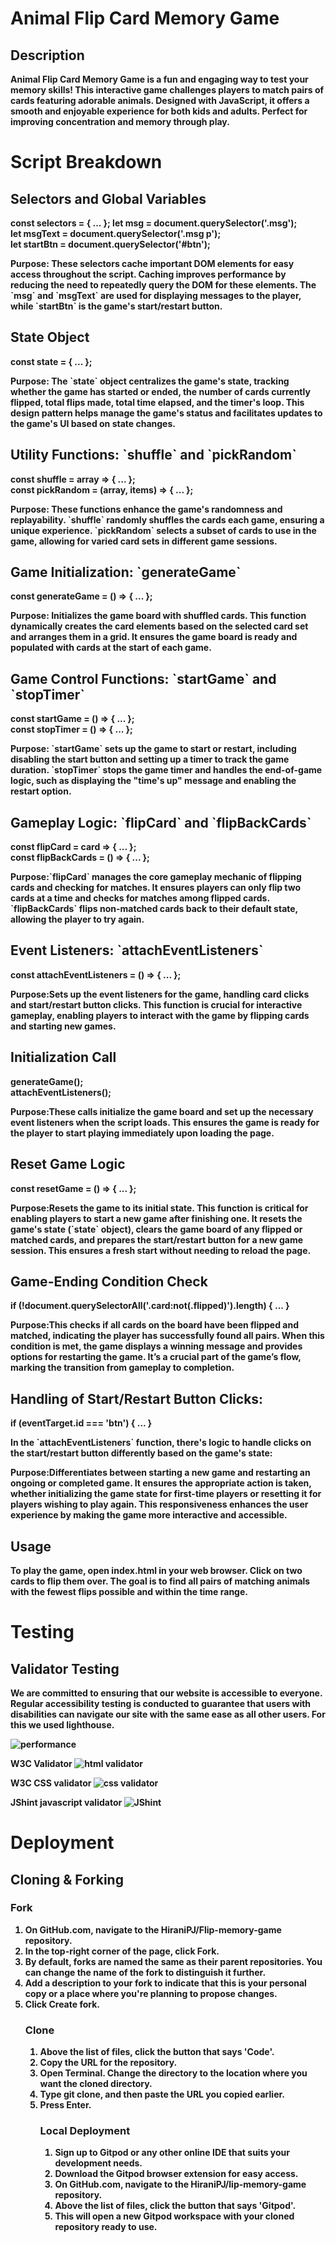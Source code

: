 <h1><b>Animal Flip Card Memory Game</h1>
<h2>Description</h2>
<p>Animal Flip Card Memory Game is a fun and engaging way to test your memory skills! This interactive game challenges players to match pairs of cards featuring adorable animals. Designed with JavaScript, it offers a smooth and enjoyable experience for both kids and adults. Perfect for improving concentration and memory through play.</p>

<h1>Script Breakdown</h1>
<h2>Selectors and Global Variables</h2>

const selectors = { ... };
let msg = document.querySelector('.msg');<br>
let msgText = document.querySelector('.msg p');<br>
let startBtn = document.querySelector('#btn');<br>

<p><b>Purpose:</b> These selectors cache important DOM elements for easy access throughout the script. Caching improves performance by reducing the need to repeatedly query the DOM for these elements. The `msg` and `msgText` are used for displaying messages to the player, while `startBtn` is the game's start/restart button.</p>

<h2>State Object</h2>

const state = { ... };<br>

<p><b>Purpose:</b> The `state` object centralizes the game's state, tracking whether the game has started or ended, the number of cards currently flipped, total flips made, total time elapsed, and the timer's loop. This design pattern helps manage the game's status and facilitates updates to the game's UI based on state changes.</p>

<h2>Utility Functions: `shuffle` and `pickRandom`</h2>

const shuffle = array => { ... };<br>
const pickRandom = (array, items) => { ... };<br>

<p><b>Purpose:</b> These functions enhance the game's randomness and replayability. `shuffle` randomly shuffles the cards each game, ensuring a unique experience. `pickRandom` selects a subset of cards to use in the game, allowing for varied card sets in different game sessions.</p>

<h2>Game Initialization: `generateGame`</h2>

const generateGame = () => { ... };<br>

<p><b>Purpose:</b> Initializes the game board with shuffled cards. This function dynamically creates the card elements based on the selected card set and arranges them in a grid. It ensures the game board is ready and populated with cards at the start of each game.</p>

<h2>Game Control Functions: `startGame` and `stopTimer`</h2>

const startGame = () => { ... };<br>
const stopTimer = () => { ... };<br>

<p><b>Purpose:</b> `startGame` sets up the game to start or restart, including disabling the start button and setting up a timer to track the game duration. `stopTimer` stops the game timer and handles the end-of-game logic, such as displaying the "time's up" message and enabling the restart option.</p>

<h2>Gameplay Logic: `flipCard` and `flipBackCards`</h2>

const flipCard = card => { ... };<br>
const flipBackCards = () => { ... };<br>

<p><b>Purpose:</b>`flipCard` manages the core gameplay mechanic of flipping cards and checking for matches. It ensures players can only flip two cards at a time and checks for matches among flipped cards. `flipBackCards` flips non-matched cards back to their default state, allowing the player to try again.</p>

<h2>Event Listeners: `attachEventListeners`</h2>

const attachEventListeners = () => { ... };<br>

<p><b>Purpose:</b>Sets up the event listeners for the game, handling card clicks and start/restart button clicks. This function is crucial for interactive gameplay, enabling players to interact with the game by flipping cards and starting new games.</p>

<h2>Initialization Call</h2>

generateGame();<br>
attachEventListeners();<br>

<p><b>Purpose:</b>These calls initialize the game board and set up the necessary event listeners when the script loads. This ensures the game is ready for the player to start playing immediately upon loading the page.</p>

<h2>Reset Game Logic</h2>

const resetGame = () => { ... };<br>

<p><b>Purpose:</b>Resets the game to its initial state. This function is critical for enabling players to start a new game after finishing one. It resets the game's state (`state` object), clears the game board of any flipped or matched cards, and prepares the start/restart button for a new game session. This ensures a fresh start without needing to reload the page.</p>

<h2>Game-Ending Condition Check</h2>

if (!document.querySelectorAll('.card:not(.flipped)').length) { ... }<br>

<p><b>Purpose:</b>This checks if all cards on the board have been flipped and matched, indicating the player has successfully found all pairs. When this condition is met, the game displays a winning message and provides options for restarting the game. It’s a crucial part of the game’s flow, marking the transition from gameplay to completion.</p>

<h2>Handling of Start/Restart Button Clicks:</h2>

if (eventTarget.id === 'btn') { ... }<br>

<p>In the `attachEventListeners` function, there's logic to handle clicks on the start/restart button differently based on the game's state:</p>

<p><b>Purpose:</b>Differentiates between starting a new game and restarting an ongoing or completed game. It ensures the appropriate action is taken, whether initializing the game state for first-time players or resetting it for players wishing to play again. This responsiveness enhances the user experience by making the game more interactive and accessible.</p>





<h2>Usage</h2>
<p>To play the game, open index.html in your web browser. Click on two cards to flip them over. The goal is to find all pairs of matching animals with the fewest flips possible and within the time range.</p>

<h2> <h2></h2> <h2></h2> <h2></h2>
<h3></h3>
<h3></h3>
<h3></h3>

<h1>Testing</h1>

<h2>Validator Testing</h2>
<p>We are committed to ensuring that our website is accessible to everyone. Regular accessibility testing is conducted to guarantee that users with disabilities can navigate our site with the same ease as all other users. For this we used lighthouse.</p>

<img src="assets/readmeImages/lighthouse performance.JPG" alt="performance">

W3C Validator
<img src="assets/readmeImages/w3 validator test.png" alt="html validator">

W3C CSS validator
<img src="assets/readmeImages/w3 css validation test.png" alt="css validator">

JShint javascript validator
<img src="assets/readmeImages/JShint.JPG.png" alt="JShint">



<p></p>
<p></p>
<h1>Deployment</h1>
<h2>Cloning & Forking</h2>

<h3>Fork</h3>
<ol type="1.">
<li>On GitHub.com, navigate to the HiraniPJ/Flip-memory-game repository.</li>
<li>In the top-right corner of the page, click Fork.</li>
<li>By default, forks are named the same as their parent repositories. You can change the name of the fork to distinguish it further.</li>
<li>Add a description to your fork to indicate that this is your personal copy or a place where you're planning to propose changes.</li>
<li>Click Create fork.</li>

<h3>Clone</h3>
<ol type="1.">
<li>Above the list of files, click the button that says 'Code'.</li>
<li>Copy the URL for the repository.</li>
<li>Open Terminal. Change the directory to the location where you want the cloned directory.</li>
<li>Type git clone, and then paste the URL you copied earlier.</li>
<li>Press Enter.</li>

<h3>Local Deployment</h3>
<ol type="1.">
<li>Sign up to Gitpod or any other online IDE that suits your development needs.</li>
<li>Download the Gitpod browser extension for easy access.</li>
<li>On GitHub.com, navigate to the HiraniPJ/lip-memory-game repository.</li>
<li>Above the list of files, click the button that says 'Gitpod'.</li>
<li>This will open a new Gitpod workspace with your cloned repository ready to use.</li>